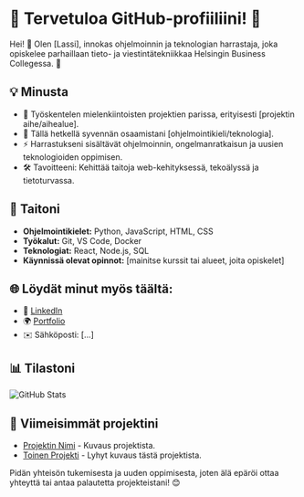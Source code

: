 # 🌟 Tervetuloa GitHub-profiiliini! 🌟

Hei! 👋 Olen [Lassi], innokas ohjelmoinnin ja teknologian harrastaja, joka opiskelee parhaillaan tieto- ja viestintätekniikkaa Helsingin Business Collegessa. 🚀

## 💡 Minusta
- 🔭 Työskentelen mielenkiintoisten projektien parissa, erityisesti [projektin aihe/aihealue].
- 🌱 Tällä hetkellä syvennän osaamistani [ohjelmointikieli/teknologia].
- ⚡ Harrastukseni sisältävät ohjelmoinnin, ongelmanratkaisun ja uusien teknologioiden oppimisen.
- 🛠️ Tavoitteeni: Kehittää taitoja web-kehityksessä, tekoälyssä ja tietoturvassa.

## 🔧 Taitoni
- **Ohjelmointikielet:** Python, JavaScript, HTML, CSS
- **Työkalut:** Git, VS Code, Docker
- **Teknologiat:** React, Node.js, SQL
- **Käynnissä olevat opinnot:** [mainitse kurssit tai alueet, joita opiskelet]

## 🌐 Löydät minut myös täältä:
- 💼 [LinkedIn](https://linkedin.com/in/lassi.mort)
- 🌍 [Portfolio](https://lassimo.github.io/)
- ✉️ Sähköposti: [...]

## 📊 Tilastoni
![GitHub Stats](https://github-readme-stats.vercel.app/api?username=käyttäjänimi&show_icons=true&theme=radical)

## 🚀 Viimeisimmät projektini
- [Projektin Nimi](https://github.com/lassimo/projekti) - Kuvaus projektista.
- [Toinen Projekti](https://github.com/lassimo/toinen-projekti) - Lyhyt kuvaus tästä projektista.

Pidän yhteisön tukemisesta ja uuden oppimisesta, joten älä epäröi ottaa yhteyttä tai antaa palautetta projekteistani! 😊
